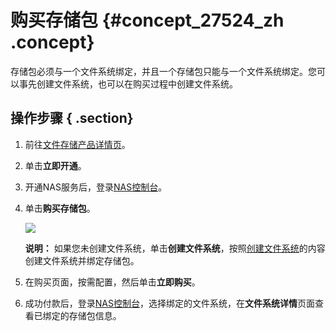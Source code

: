 # 购买存储包 {#concept_27524_zh .concept}

存储包必须与一个文件系统绑定，并且一个存储包只能与一个文件系统绑定。您可以事先创建文件系统，也可以在购买过程中创建文件系统。

## 操作步骤 { .section}

1.  前往[文件存储产品详情页](https://www.aliyun.com/product/nas)。
2.  单击**立即开通**。
3.  开通NAS服务后，登录[NAS控制台](https://nas.console.aliyun.com/)。
4.  单击**购买存储包**。

    ![](http://static-aliyun-doc.oss-cn-hangzhou.aliyuncs.com/assets/img/18686/154279483812706_zh-CN.png)

    **说明：** 如果您未创建文件系统，单击**创建文件系统**，按照[创建文件系统](../../../../intl.zh-CN/快速配置指南/创建文件系统.md#)的内容创建文件系统并绑定存储包。

5.  在购买页面，按需配置，然后单击**立即购买**。
6.  成功付款后，登录[NAS控制台](https://nas.console.aliyun.com/)，选择绑定的文件系统，在**文件系统详情**页面查看已绑定的存储包信息。

